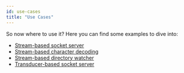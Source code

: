 ```yaml
---
id: use-cases
title: "Use Cases"
---
```


So now where to use it? Here you can find some examples to dive into:

- [Stream-based socket server](https://github.com/zio/zio-nio/blob/master/examples/src/main/scala/StreamsBasedServer.scala)
- [Stream-based character decoding](https://github.com/zio/zio-nio/blob/master/examples/src/main/scala/TextFileDump.scala)
- [Stream-based directory watcher](https://github.com/zio/zio-nio/blob/master/examples/src/main/scala/StreamDirWatch.scala)
- [Transducer-based socket server](https://github.com/zio/zio-nio/blob/master/examples/src/main/scala/ToUppercaseAsAService.scala)
